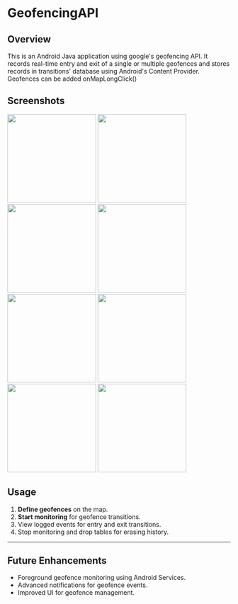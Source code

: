 # GeofencingAPI

## Overview
This is an Android Java application using google's geofencing API. It records real-time entry and exit of a single or multiple geofences and stores records in transitions' database using Android's Content Provider.
Geofences can be added onMapLongClick()


## Screenshots

<img src="https://github.com/user-attachments/assets/e66d80b4-a851-4711-95d0-8dd4770b3777" width="200" />
<img src="https://github.com/user-attachments/assets/231db136-a937-4bb1-b324-ac4f444825f8" width="200" />
<img src="https://github.com/user-attachments/assets/42b27dc3-c3e8-4669-b3ab-4bae4e72fcbc" width="200" />
<img src="https://github.com/user-attachments/assets/026478da-4f61-4b23-b780-d3c8b7c34567" width="200" />
<img src="https://github.com/user-attachments/assets/b554ab45-664e-4871-a8fb-0cb2a8b6238c" width="200" />
<img src="https://github.com/user-attachments/assets/dbcc1a6f-842b-4d5b-b63c-a9ad2fa12070" width="200" />
<img src="https://github.com/user-attachments/assets/5b18bbb4-4757-4ee0-8066-d5d116a4ccb8" width="200" />
<img src="https://github.com/user-attachments/assets/30ffad0f-3448-418b-a990-7744546386cf" width="200" />


## Usage
1. **Define geofences** on the map.
2. **Start monitoring** for geofence transitions.
3. View logged events for entry and exit transitions.
4. Stop monitoring and drop tables for erasing history.

---

## Future Enhancements
- Foreground geofence monitoring using Android Services.
- Advanced notifications for geofence events.
- Improved UI for geofence management.
